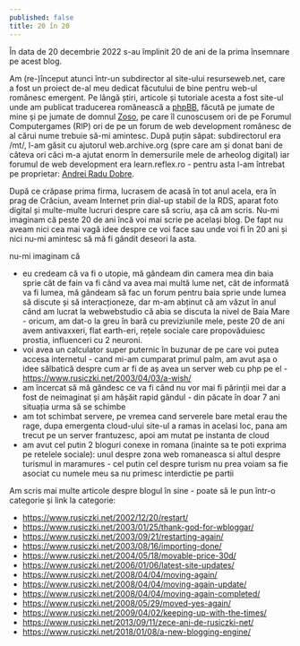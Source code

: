 ```yaml
---
published: false
title: 20 în 20
---
```

În data de 20 decembrie 2022 s-au împlinit 20 de ani de la prima însemnare pe acest blog.

Am (re-)început atunci într-un subdirector al site-ului resurseweb.net, care a fost un proiect de-al meu dedicat făcutului de bine pentru web-ul românesc emergent. Pe lângă știri, articole și tutoriale acesta a fost site-ul unde am publicat traducerea românească a [phpBB](https://www.phpbb.com/), făcută pe jumate de mine și pe jumate de domnul [Zoso](https://zoso.ro/), pe care îl cunoscusem ori de pe Forumul Computergames (RIP) ori de pe un forum de web development românesc de al cărui nume trebuie să-mi amintesc. După puțin săpat: subdirectorul era /mt/, l-am găsit cu ajutorul web.archive.org (spre care am și donat bani de câteva ori căci m-a ajutat enorm în demersurile mele de arheolog digital) iar forumul de web development era learn.reflex.ro - pentru asta l-am întrebat pe proprietar: [Andrei Radu Dobre](https://andreiard.ro/).

După ce crăpase prima firma, lucrasem de acasă în tot anul acela, era în prag de Crăciun, aveam Internet prin dial-up stabil de la RDS, aparat foto digital și multe-multe lucruri despre care să scriu, așa că am scris. Nu-mi imaginam că peste 20 de ani încă voi mai scrie pe același blog. De fapt nu aveam nici cea mai vagă idee despre ce voi face sau unde voi fi în 20 ani și nici nu-mi amintesc să mă fi gândit deseori la asta.

nu-mi imaginam că

- eu credeam că va fi o utopie, mă gândeam din camera mea din baia sprie cât de fain va fi când va avea mai multă lume net, cât de informată va fi lumea, mă gândeam să fac un forum pentru baia sprie unde lumea să discute și să interacționeze, dar m-am abținut că am văzut în anul când am lucrat la webwebstudio că abia se discuta la nivel de Baia Mare - oricum, am dat-o la greu în bară cu previziunile mele, peste 20 de ani avem antivaxxeri, flat earth-eri, rețele sociale care propovăduiesc prostia, influenceri cu 2 neuroni.
- voi avea un calculator super puternic în buzunar de pe care voi putea accesa internetul - cand mi-am cumparat primul palm, am avut așa o idee sălbatică despre cum ar fi de aș avea un server web cu php pe el - https://www.rusiczki.net/2003/04/03/a-wish/
- am încercat să mă gândesc ce va fi când nu vor mai fi părinții mei dar a fost de neimaginat și am hâșăit rapid gândul - din păcate în doar 7 ani situația urma să se schimbe
- am tot schimbat servere, pe vremea cand serverele bare metal erau the rage, dupa emergenta cloud-ului site-ul a ramas in acelasi loc, pana am trecut pe un server frantuzesc, apoi am mutat pe instanta de cloud
- am avut cel putin 2 bloguri conexe in romana (inainte sa te poti exprima pe retelele sociale): unul despre zona web romaneasca si altul despre turismul in maramures - cel putin cel despre turism nu prea voiam sa fie asociat cu numele meu sa nu primesc interdictie pe partii

Am scris mai multe articole despre blogul în sine - poate să le pun într-o categorie și link la categorie:

- https://www.rusiczki.net/2002/12/20/restart/
- https://www.rusiczki.net/2003/01/25/thank-god-for-wbloggar/
- https://www.rusiczki.net/2003/09/21/restarting-again/
- https://www.rusiczki.net/2003/08/16/importing-done/
- https://www.rusiczki.net/2004/05/18/movable-price-30d/
- https://www.rusiczki.net/2006/01/06/latest-site-updates/
- https://www.rusiczki.net/2008/04/04/moving-again/
- https://www.rusiczki.net/2008/04/04/moving-again-update/
- https://www.rusiczki.net/2008/04/04/moving-again-completed/
- https://www.rusiczki.net/2008/05/29/moved-yes-again/
- https://www.rusiczki.net/2009/04/02/keeping-up-with-the-times/
- https://www.rusiczki.net/2013/09/11/zece-ani-de-rusiczki-net/
- https://www.rusiczki.net/2018/01/08/a-new-blogging-engine/
